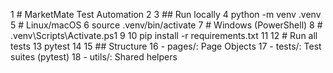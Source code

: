 1  # MarketMate Test Automation
2
3  ## Run locally
4  python -m venv .venv
5  # Linux/macOS
6  source .venv/bin/activate
7  # Windows (PowerShell)
8  # .venv\Scripts\Activate.ps1
9
10 pip install -r requirements.txt
11
12 # Run all tests
13 pytest
14
15 ## Structure
16 - pages/: Page Objects
17 - tests/: Test suites (pytest)
18 - utils/: Shared helpers
